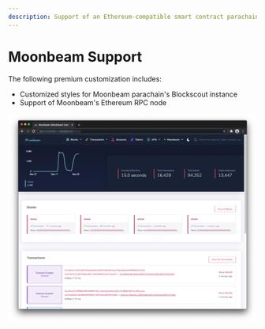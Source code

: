 ```yaml
---
description: Support of an Ethereum-compatible smart contract parachain on Polkadot
---
```


# Moonbeam Support

The following premium customization includes:

* Customized styles for Moonbeam parachain's Blockscout instance
* Support of Moonbeam's Ethereum RPC node

![](../../.gitbook/assets/screenshot-2020-12-28-at-09.15.37.png)

